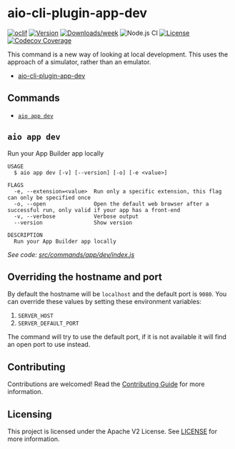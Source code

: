 # aio-cli-plugin-app-dev

[![oclif](https://img.shields.io/badge/cli-oclif-brightgreen.svg)](https://oclif.io)
[![Version](https://img.shields.io/npm/v/@adobe/aio-cli-plugin-app-dev.svg)](https://npmjs.org/package/@adobe/aio-cli-plugin-app-dev)
[![Downloads/week](https://img.shields.io/npm/dw/@adobe/aio-cli-plugin-app-dev.svg)](https://npmjs.org/package/@adobe/aio-cli-plugin-app-dev)
![Node.js CI](https://github.com/adobe/aio-cli-plugin-app-dev/workflows/Node.js%20CI/badge.svg)
[![License](https://img.shields.io/badge/License-Apache%202.0-blue.svg)](https://opensource.org/licenses/Apache-2.0)
[![Codecov Coverage](https://img.shields.io/codecov/c/github/adobe/aio-cli-plugin-app-dev/master.svg?style=flat-square)](https://codecov.io/gh/adobe/aio-cli-plugin-app-dev/)

This command is a new way of looking at local development.
This uses the approach of a simulator, rather than an emulator.

<!-- toc -->
* [aio-cli-plugin-app-dev](#aio-cli-plugin-app-dev)
<!-- tocstop -->

## Commands
<!-- commands -->
* [`aio app dev`](#aio-app-dev)

## `aio app dev`

Run your App Builder app locally

```
USAGE
  $ aio app dev [-v] [--version] [-o] [-e <value>]

FLAGS
  -e, --extension=<value>  Run only a specific extension, this flag can only be specified once
  -o, --open               Open the default web browser after a successful run, only valid if your app has a front-end
  -v, --verbose            Verbose output
  --version                Show version

DESCRIPTION
  Run your App Builder app locally
```

_See code: [src/commands/app/dev/index.js](https://github.com/adobe/aio-cli-plugin-app-dev/blob/1.1.1/src/commands/app/dev/index.js)_
<!-- commandsstop -->

## Overriding the hostname and port

By default the hostname will be `localhost` and the default port is `9080`. You can override these values by setting these environment variables:

1. `SERVER_HOST`
2. `SERVER_DEFAULT_PORT`

The command will try to use the default port, if it is not available it will find an open port to use instead.

## Contributing

Contributions are welcomed! Read the [Contributing Guide](CONTRIBUTING.md) for more information.

## Licensing

This project is licensed under the Apache V2 License. See [LICENSE](LICENSE) for more information.
